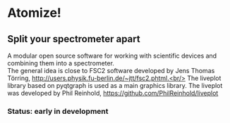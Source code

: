# Atomize!
## Split your spectrometer apart

A modular open source software for working with scientific devices and combining them into a spectrometer.<br/>
The general idea is close to FSC2 software developed by Jens Thomas Törring, http://users.physik.fu-berlin.de/~jtt/fsc2.phtml.<br/>
The liveplot library based on pyqtgraph is used as a main graphics library. The liveplot was developed by Phil Reinhold, https://github.com/PhilReinhold/liveplot

### Status: early in development




